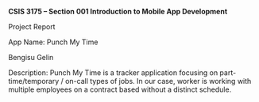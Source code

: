 **CSIS 3175 – Section 001
Introduction to Mobile App Development**


Project Report

App Name: Punch My Time

Bengisu Gelin

Description: Punch My Time is a tracker application focusing on part-time/temporary / on-call types of jobs. In our case, worker is working with multiple employees on a contract based without a distinct schedule.
